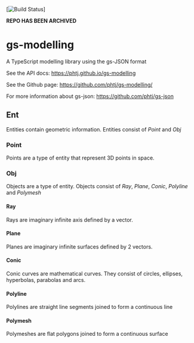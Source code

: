 [![Build Status](https://travis-ci.org/phtj/gs-json.svg?branch=master)]

__REPO HAS BEEN ARCHIVED__

# gs-modelling
A TypeScript modelling library using the gs-JSON format

See the API docs: https://phtj.github.io/gs-modelling

See the Github page: https://github.com/phtj/gs-modelling/

For more information about gs-json:
https://github.com/phtj/gs-json

## Ent
Entities contain geometric information. Entities consist of *Point* and *Obj*

### Point
Points are a type of entity that represent 3D points in space.

### Obj
Objects are a type of entity. Objects consist of *Ray*, *Plane*, *Conic*, *Polyline* and *Polymesh*

#### Ray
Rays are imaginary infinite axis defined by a vector.

#### Plane
Planes are imaginary infinite surfaces defined by 2 vectors.

#### Conic
Conic curves are mathematical curves. They consist of circles, ellipses, hyperbolas, parabolas and arcs.

#### Polyline
Polylines are straight line segments joined to form a continuous line

#### Polymesh
Polymeshes are flat polygons joined to form a continuous surface

